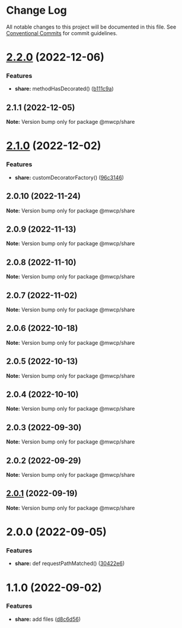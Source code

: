 # Change Log

All notable changes to this project will be documented in this file.
See [Conventional Commits](https://conventionalcommits.org) for commit guidelines.

# [2.2.0](https://github.com/waitingsong/midway-components/compare/@mwcp/share@2.1.1...@mwcp/share@2.2.0) (2022-12-06)


### Features

* **share:** methodHasDecorated() ([b111c9a](https://github.com/waitingsong/midway-components/commit/b111c9aa378fdd32ae31aaee25c816698f14d29a))





## 2.1.1 (2022-12-05)

**Note:** Version bump only for package @mwcp/share





# [2.1.0](https://github.com/waitingsong/midway-components/compare/@mwcp/share@2.0.10...@mwcp/share@2.1.0) (2022-12-02)


### Features

* **share:** customDecoratorFactory() ([96c3146](https://github.com/waitingsong/midway-components/commit/96c31469ada398c6ae906c3fcbd2f1d8083ddb04))





## 2.0.10 (2022-11-24)

**Note:** Version bump only for package @mwcp/share





## 2.0.9 (2022-11-13)

**Note:** Version bump only for package @mwcp/share





## 2.0.8 (2022-11-10)

**Note:** Version bump only for package @mwcp/share





## 2.0.7 (2022-11-02)

**Note:** Version bump only for package @mwcp/share





## 2.0.6 (2022-10-18)

**Note:** Version bump only for package @mwcp/share





## 2.0.5 (2022-10-13)

**Note:** Version bump only for package @mwcp/share





## 2.0.4 (2022-10-10)

**Note:** Version bump only for package @mwcp/share





## 2.0.3 (2022-09-30)

**Note:** Version bump only for package @mwcp/share





## 2.0.2 (2022-09-29)

**Note:** Version bump only for package @mwcp/share





## [2.0.1](https://github.com/waitingsong/midway-components/compare/@mwcp/share@2.0.0...@mwcp/share@2.0.1) (2022-09-19)

**Note:** Version bump only for package @mwcp/share





# 2.0.0 (2022-09-05)


### Features

* **share:** def requestPathMatched() ([30422e6](https://github.com/waitingsong/midway-components/commit/30422e60316d4a74f164293ceccfde4dad90ad16))





# 1.1.0 (2022-09-02)


### Features

* **share:** add files ([d8c6d56](https://github.com/waitingsong/midway-components/commit/d8c6d56faaa85739555da5a289e582314dc0566b))
